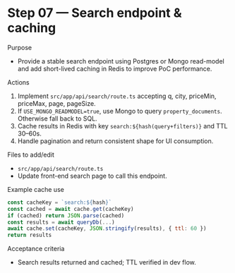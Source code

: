# Step 07 — Search endpoint & caching

Purpose
- Provide a stable search endpoint using Postgres or Mongo read-model and add short-lived caching in Redis to improve PoC performance.

Actions
1. Implement `src/app/api/search/route.ts` accepting q, city, priceMin, priceMax, page, pageSize.
2. If `USE_MONGO_READMODEL=true`, use Mongo to query `property_documents`. Otherwise fall back to SQL.
3. Cache results in Redis with key `search:${hash(query+filters)}` and TTL 30–60s.
4. Handle pagination and return consistent shape for UI consumption.

Files to add/edit
- `src/app/api/search/route.ts`
- Update front-end search page to call this endpoint.

Example cache use
```js
const cacheKey = `search:${hash}`
const cached = await cache.get(cacheKey)
if (cached) return JSON.parse(cached)
const results = await queryDb(...)
await cache.set(cacheKey, JSON.stringify(results), { ttl: 60 })
return results
```

Acceptance criteria
- Search results returned and cached; TTL verified in dev flow.